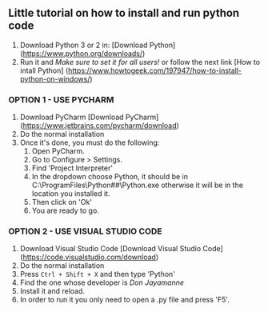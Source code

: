 ## Little tutorial on how to install and run python code

1. Download Python 3 or 2 in:
    [Download Python] (https://www.python.org/downloads/)
2. Run it and *Make sure to set it for all users!* or follow the next link
    [How to intall Python] (https://www.howtogeek.com/197947/how-to-install-python-on-windows/)

### OPTION 1 - USE PYCHARM

1. Download PyCharm
    [Download PyCharm] (https://www.jetbrains.com/pycharm/download)
2. Do the normal installation
3. Once it's done, you must do the following:
    1. Open PyCharm.
    2. Go to Configure > Settings.
    3. Find 'Project Interpreter'
    4. In the dropdown choose Python, it should be in C:\ProgramFiles\Python##\Python.exe otherwise it will be in the location you installed it.
    5. Then click on 'Ok'
    6. You are ready to go.

### OPTION 2 - USE VISUAL STUDIO CODE

1. Download Visual Studio Code
    [Download Visual Studio Code] (https://code.visualstudio.com/download)
2. Do the normal installation
3. Press `Ctrl + Shift + X` and then type 'Python'
4. Find the one whose developer is *Don Jayamanne*
5. Install it and reload.
6. In order to run it you only need to open a .py file and press 'F5'.